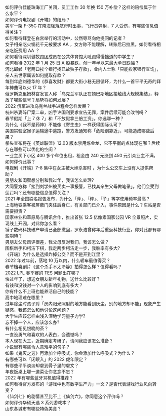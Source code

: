 如何评价佳能珠海工厂关闭，员工工作 30 年换 150 万补偿？这样的赔偿属于什么水平？  
如何评价电视剧《开端》的结局？  
美军一架 F-35C 在南海降落航母时出事，飞行员弹射，7 人受伤，有哪些信息值得关注？  
如何看待拜登在白宫举行的活动中，公然辱骂向他提问的记者？  
女子相亲吃火锅花千元被要求 AA ，女方称不能理解，转账后已拉黑，如何看待相亲吃饭费用 AA ？  
如何看待深圳健牧跑团成员在公共体育馆大吼跑得慢挡道的中学生？  
如何看待 2022 年 1 月 25 日 A 股暴跌，创一年半以来最大单日跌幅？  
河北邯郸「老两口挨个银行找已故独子存款」，业内人士称「只能挨家银行查询」，亲人去世家属该如何提取存款？  
每到年底刘德华的《恭喜发财》都要大街小巷无限循环，为什么一首平平无奇的拜年神曲可以火 17 年？  
俄罗斯克里姆林宫发言人称「乌克兰军队正在顿巴斯地区接触线大规模集结」，释放了哪些信号？局势将如何发展？  
2022 俄军进攻乌克兰战争进程会怎样发展？  
杭州杀妻碎尸案二审，凶手许国利要求宣告无罪，案件后续可能会改判吗？  
春节假期「上 7 休 7」和「不放假拿三倍工资」，你选哪一种？  
为什么《我不是药神》不能像《寄生虫》一样获得国际认可？  
美国实验室猴子运输途中逃跑，警方发通知称「危险别靠近」，可能造成哪些后果？  
拳头宣布将在《英雄联盟》12.03 版本禁用炼金龙，它不平衡的点体现在哪？后续存在哪些可以优化的空间？  
一业主买下小区 400 多个车位出租，租金由 240 元涨到 450 元引众业主不满，如何评价此事？  
电视剧《开端》7-8 集中在女主被大婶杀害时 ，为什么公交车上没有人提供帮助？  
男朋友和闺蜜想分别和我过年，我该怎么处理?  
大同警方称「接到刘学州被买卖一事报警，已找其亲生父母做笔录」，他们会受到惩罚吗？还有哪些信息值得关注？  
2021 年全国姓名报告发布，为什么「泽」、「梓」、「子」等字使用频率最高？  
上海地铁乘客被屏蔽门夹住后身亡，有关部门已介入，事件原因是什么？车站是否需要担责？  
国家林业和草原局与腾讯合作，推出首张 12.5 亿像素国家公园 VR 全景照片，实现线上开园，对此你怎么看？  
锤子数码科技破产申请已全部撤回，罗永浩曾称年后重返科技行业，你对此都有哪些期待？  
男朋友父母风评很差，我父母反对我们，我该怎么做？  
围棋新手和柯洁下棋，我走两步柯洁走一步，我胜率有多大?  
《开端》为什么是选择炸掉公交？而不是开到江里？  
2022 年过年前，落地 10 万以内，什么轿车最值得买？  
春节档喜剧片《这个杀手不太冷静》拍得怎么样？值得看吗？  
2022 LPL 春季赛的 TES 问题出在哪？  
快过年了，想送女朋友新年礼物，送什么比较好？  
有钱和没钱对一个人的影响到底有多大？  
你有什么不上班也能养活自己的技能？  
高中地理难在哪里？  
过年除尘时孩子对「房内阳光照射的地方能看到灰尘，别的地方却不能」现象产生疑惑，我该怎么和他讨论这问题？  
大学生应该怎样由浅入深地学习量子力学?  
忘不掉一个人，应该怎么办?  
有什么相见恨晚的茶？  
一直没勇气和喜欢的人表白，会遗憾吗？  
本人现在大三，近期确定考研了，请问我应该怎么准备？  
小说里有哪些令人意难平的句子？  
如果《鬼灭之刃》再添加个呼吸式，你会添加什么呼吸式？为什么？  
有哪些可以「闭眼入」的 2022 虎年限定？  
有哪些平平淡淡却虐到骨子里的虐文？  
年夜饭桌上哪一道菜让你念念不忘？  
2022 年有哪些蓝牙耳机值得推荐？  
如何看待官方发布的「游戏中也有数字生产力」一文？是否代表游戏行业风向转变？  
《仙剑七》的剧情甚至比不上《仙剑六》，你同意这个评价吗？  
如何评价华硕天选 3 系列游戏本？  
山东各城市有哪些特色美食？  
